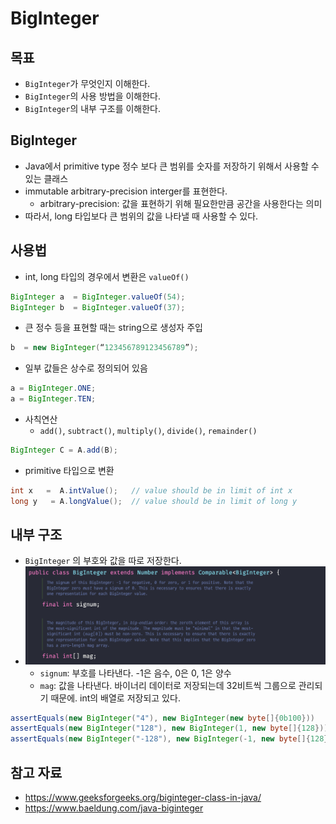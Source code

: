 # BigInteger

## 목표

- `BigInteger`가 무엇인지 이해한다.
- `BigInteger`의 사용 방법을 이해한다.
- `BigInteger`의 내부 구조를 이해한다.

## BigInteger

- Java에서 primitive type 정수 보다 큰 범위를 숫자를 저장하기 위해서 사용할 수 있는 클래스
- immutable arbitrary-precision interger를 표현한다.
	- arbitrary-precision: 값을 표현하기 위해 필요한만큼 공간을 사용한다는 의미
- 따라서, long 타입보다 큰 범위의 값을 나타낼 때 사용할 수 있다.

## 사용법

- int, long 타입의 경우에서 변환은 `valueOf()`

```java
BigInteger a  = BigInteger.valueOf(54);
BigInteger b  = BigInteger.valueOf(37);
```

- 큰 정수 등을 표현할 때는 string으로 생성자 주입

```java
b  = new BigInteger(“123456789123456789”);
```

- 일부 값들은 상수로 정의되어 있음

```java
a = BigInteger.ONE;
a = BigInteger.TEN;
```

- 사칙연산
	- `add()`, `subtract()`, `multiply()`, `divide()`, `remainder()`

```java
BigInteger C = A.add(B);
```

- primitive 타입으로 변환

```java
int x   =  A.intValue();   // value should be in limit of int x
long y   = A.longValue();  // value should be in limit of long y
```

## 내부 구조

- `BigInteger` 의 부호와 값을 따로 저장한다.
- ![](assets/Pasted%20image%2020240102194514.png)
	- `signum`: 부호를 나타낸다. -1은 음수, 0은 0, 1은 양수
	- `mag`: 값을 나타낸다. 바이너리 데이터로 저장되는데 32비트씩 그룹으로 관리되기 때문에. int의 배열로 저장되고 있다.

```java
assertEquals(new BigInteger("4"), new BigInteger(new byte[]{0b100}))
assertEquals(new BigInteger("128"), new BigInteger(1, new byte[]{128}));
assertEquals(new BigInteger("-128"), new BigInteger(-1, new byte[]{128}));
```

## 참고 자료

- https://www.geeksforgeeks.org/biginteger-class-in-java/
- https://www.baeldung.com/java-biginteger